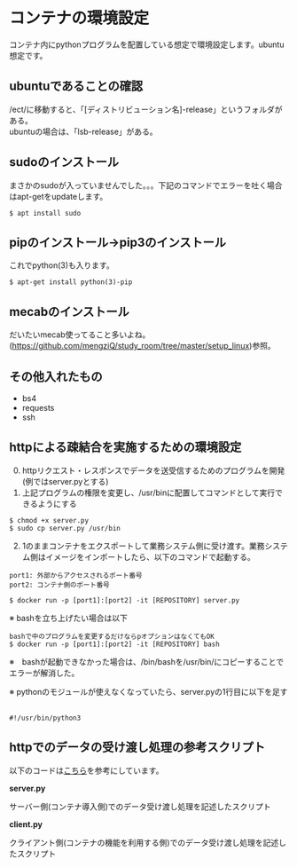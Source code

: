 # コンテナの環境設定  
コンテナ内にpythonプログラムを配置している想定で環境設定します。ubuntu想定です。  

## ubuntuであることの確認  
/ect/に移動すると、「[ディストリビューション名]-release」というフォルダがある。  
ubuntuの場合は、「lsb-release」がある。  

## sudoのインストール  
まさかのsudoが入っていませんでした。。。下記のコマンドでエラーを吐く場合はapt-getをupdateします。  
```
$ apt install sudo
```

## pipのインストール→pip3のインストール  
これでpython(3)も入ります。  
```
$ apt-get install python(3)-pip
```

## mecabのインストール  
だいたいmecab使ってること多いよね。  
(https://github.com/mengziQ/study_room/tree/master/setup_linux)参照。  

## その他入れたもの  
- bs4  
- requests  
- ssh

## httpによる疎結合を実施するための環境設定  
0. httpリクエスト・レスポンスでデータを送受信するためのプログラムを開発(例ではserver.pyとする)  
1. 上記プログラムの権限を変更し、/usr/binに配置してコマンドとして実行できるようにする  
```
$ chmod +x server.py
$ sudo cp server.py /usr/bin
```
2. 1のままコンテナをエクスポートして業務システム側に受け渡す。業務システム側はイメージをインポートしたら、以下のコマンドで起動する。   
```
port1: 外部からアクセスされるポート番号
port2: コンテナ側のポート番号

$ docker run -p [port1]:[port2] -it [REPOSITORY] server.py
```

※ bashを立ち上げたい場合は以下  
```
bashで中のプログラムを変更するだけならpオプションはなくてもOK
$ docker run -p [port1]:[port2] -it [REPOSITORY] bash
```
※　bashが起動できなかった場合は、/bin/bashを/usr/bin/にコピーすることでエラーが解消した。  

※ pythonのモジュールが使えなくなっていたら、server.pyの1行目に以下を足す  
```
#!/usr/bin/python3
``` 

## httpでのデータの受け渡し処理の参考スクリプト  
以下のコードは[こちら](https://github.com/GINK03/docker-compose-templates)を参考にしています。  

**server.py**  

サーバー側(コンテナ導入側)でのデータ受け渡し処理を記述したスクリプト  

**client.py**  

クライアント側(コンテナの機能を利用する側)でのデータ受け渡し処理を記述したスクリプト  
